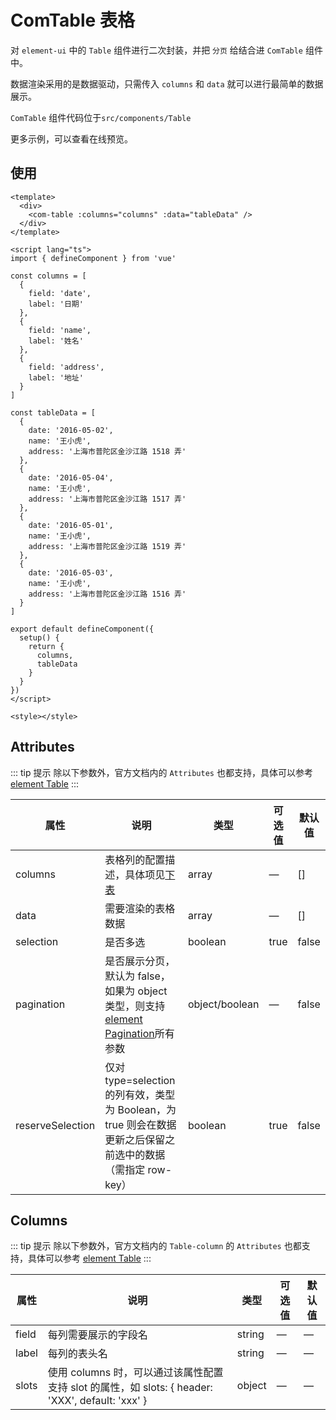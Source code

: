# ComTable 表格

对 `element-ui` 中的 `Table` 组件进行二次封装，并把 `分页` 给结合进 `ComTable` 组件中。

数据渲染采用的是数据驱动，只需传入 `columns` 和 `data` 就可以进行最简单的数据展示。

`ComTable` 组件代码位于`src/components/Table`

更多示例，可以查看在线预览。

## 使用

```vue
<template>
  <div>
    <com-table :columns="columns" :data="tableData" />
  </div>
</template>

<script lang="ts">
import { defineComponent } from 'vue'

const columns = [
  {
    field: 'date',
    label: '日期'
  },
  {
    field: 'name',
    label: '姓名'
  },
  {
    field: 'address',
    label: '地址'
  }
]

const tableData = [
  {
    date: '2016-05-02',
    name: '王小虎',
    address: '上海市普陀区金沙江路 1518 弄'
  },
  {
    date: '2016-05-04',
    name: '王小虎',
    address: '上海市普陀区金沙江路 1517 弄'
  },
  {
    date: '2016-05-01',
    name: '王小虎',
    address: '上海市普陀区金沙江路 1519 弄'
  },
  {
    date: '2016-05-03',
    name: '王小虎',
    address: '上海市普陀区金沙江路 1516 弄'
  }
]

export default defineComponent({
  setup() {
    return {
      columns,
      tableData
    }
  }
})
</script>

<style></style>
```

## Attributes

::: tip 提示
除以下参数外，官方文档内的 `Attributes` 也都支持，具体可以参考 [element Table](https://element.eleme.cn/#/zh-CN/component/table)
:::

| 属性 | 说明 | 类型 | 可选值 | 默认值 |
| --- | --- | --- | --- | --- |
| columns | 表格列的配置描述，具体项见[下表](#Columns) | array | — | [] |
| data | 需要渲染的表格数据 | array | — | [] |
| selection | 是否多选 | boolean | true | false |
| pagination | 是否展示分页，默认为 false，如果为 object 类型，则支持[element Pagination](https://element.eleme.cn/#/zh-CN/component/pagination)所有参数 | object/boolean | — | false |
| reserveSelection | 仅对 type=selection 的列有效，类型为 Boolean，为 true 则会在数据更新之后保留之前选中的数据（需指定 row-key） | boolean | true | false |

## Columns<span id="Columns"></span>

::: tip 提示
除以下参数外，官方文档内的 `Table-column` 的 `Attributes` 也都支持，具体可以参考 [element Table](https://element.eleme.cn/#/zh-CN/component/table)
:::

| 属性 | 说明 | 类型 | 可选值 | 默认值 |
| --- | --- | --- | --- | --- |
| field | 每列需要展示的字段名 | string | — | — |
| label | 每列的表头名 | string | — | — |
| slots | 使用 columns 时，可以通过该属性配置支持 slot 的属性，如 slots: { header: 'XXX', default: 'xxx' } | object | — | — |
